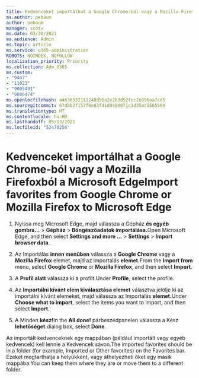 ```yaml
---
title: Kedvenceket importálhat a Google Chrome-ból vagy a Mozilla Firefoxból a Microsoft Edge
ms.author: pebaum
author: pebaum
manager: scotv
ms.date: 03/30/2021
ms.audience: Admin
ms.topic: article
ms.service: o365-administration
ROBOTS: NOINDEX, NOFOLLOW
localization_priority: Priority
ms.collection: Adm_O365
ms.custom:
- "9447"
- "11023"
- "9005491"
- "9006474"
ms.openlocfilehash: a4636532111248d91a2e2b3d52fcc2e896aa7cd5
ms.sourcegitcommit: 67dbb2f157f6e83f41d9480071c1d35ac5565509
ms.translationtype: HT
ms.contentlocale: hu-HU
ms.lasthandoff: 05/13/2021
ms.locfileid: "52470256"
---
```

# <a name="import-favorites-from-google-chrome-or-mozilla-firefox-to-microsoft-edge"></a><span data-ttu-id="562ee-102">Kedvenceket importálhat a Google Chrome-ból vagy a Mozilla Firefoxból a Microsoft Edge</span><span class="sxs-lookup"><span data-stu-id="562ee-102">Import favorites from Google Chrome or Mozilla Firefox to Microsoft Edge</span></span>

1. <span data-ttu-id="562ee-103">Nyissa meg Microsoft Edge, majd válassza a Gépház **és egyéb gombra...**  >  **Gépház**  >  **Böngészőadatok importálása.**</span><span class="sxs-lookup"><span data-stu-id="562ee-103">Open Microsoft Edge, and then select **Settings and more ...** > **Settings** > **Import browser data**.</span></span>

1. <span data-ttu-id="562ee-104">Az Importálás **innen menüben** válassza a **Google Chrome** vagy a **Mozilla Firefox** elemet, majd az Importálás **elemet.**</span><span class="sxs-lookup"><span data-stu-id="562ee-104">From the **Import from** menu, select **Google Chrome** or **Mozilla Firefox**, and then select **Import**.</span></span>

1. <span data-ttu-id="562ee-105">A **Profil alatt** válassza ki a profilt.</span><span class="sxs-lookup"><span data-stu-id="562ee-105">Under **Profile**, select the profile.</span></span>

1. <span data-ttu-id="562ee-106">Az **Importálni kívánt elem kiválasztása elemet** választva jelölje ki az importálni kívánt elemeket, majd válassza az Importálás **elemet.**</span><span class="sxs-lookup"><span data-stu-id="562ee-106">Under **Choose what to import**, select the items you want to import, and then select **Import**.</span></span>

1. <span data-ttu-id="562ee-107">A Minden **kész!**</span><span class="sxs-lookup"><span data-stu-id="562ee-107">In the **All done!**</span></span> <span data-ttu-id="562ee-108">párbeszédpanelen válassza a Kész **lehetőséget.**</span><span class="sxs-lookup"><span data-stu-id="562ee-108">dialog box, select **Done**.</span></span>

<span data-ttu-id="562ee-109">Az importált kedvenceknek egy mappában (például importált vagy egyéb kedvencek) kell lennie a Kedvencek sávon.</span><span class="sxs-lookup"><span data-stu-id="562ee-109">The imported favorites should be in a folder (for example, Imported or Other favorites) on the Favorites bar.</span></span> <span data-ttu-id="562ee-110">Ezeket megtarthatja a helyükként, vagy áthelyezheti őket egy másik mappába.</span><span class="sxs-lookup"><span data-stu-id="562ee-110">You can keep them where they are or move them to a different folder.</span></span>
